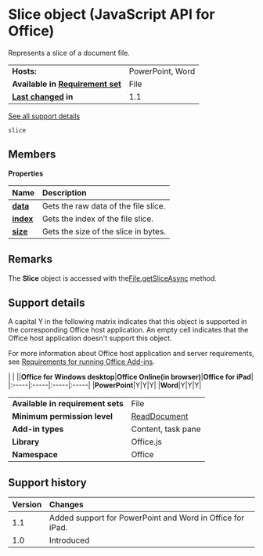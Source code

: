 
# Slice object (JavaScript API for Office)
Represents a slice of a document file.

|||
|:-----|:-----|
|**Hosts:**|PowerPoint, Word|
|**Available in [Requirement set](http://msdn.microsoft.com/library/6b6702f2-b0a5-46ab-a356-8dda897ca8ae%28Office.15%29.aspx)**|File|
|**[Last changed](#bk_history) in**|1.1|
[See all support details](#bk_support)

```
slice
```


## Members


**Properties**


|**Name**|**Description**|
|:-----|:-----|
|**[data](../reference/shared/slice/data-property.md)**|Gets the raw data of the file slice.|
|**[index](../reference/shared/slice/index-property.md)**|Gets the index of the file slice.|
|**[size](../reference/shared/slice/size-property.md)**|Gets the size of the slice in bytes.|

## Remarks

The  **Slice** object is accessed with the[File.getSliceAsync](../reference/shared/file/getsliceasync-method.md) method.


## Support details
<a name="bk_support"> </a>

A capital Y in the following matrix indicates that this object is supported in the corresponding Office host application. An empty cell indicates that the Office host application doesn't support this object.

For more information about Office host application and server requirements, see [Requirements for running Office Add-ins](http://msdn.microsoft.com/library/67340567-bb9a-498c-96d3-3f52f28c16bc%28Office.15%29.aspx).


|
|
||**Office for Windows desktop**|**Office Online(in browser)**|**Office for iPad**|
|:-----|:-----|:-----|:-----|
|**PowerPoint**|Y|Y|Y|
|**Word**|Y|Y|Y|

|||
|:-----|:-----|
|**Available in requirement sets**|File|
|**Minimum permission level**|[ReadDocument](http://msdn.microsoft.com/library/da2efadc-4ebf-45fe-be39-397ac1eb1dbd%28Office.15%29.aspx)|
|**Add-in types**|Content, task pane|
|**Library**|Office.js|
|**Namespace**|Office|

## Support history
<a name="bk_history"> </a>



|**Version**|**Changes**|
|:-----|:-----|
|1.1|Added support for PowerPoint and Word in Office for iPad.|
|1.0|Introduced|
